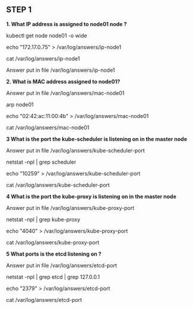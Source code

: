 ## STEP 1


**1. What IP address is assigned to node01 node ?**


kubectl get node node01 -o wide 


echo "172.17.0.75" > /var/log/answers/ip-node1

cat /var/log/answers/ip-node1

Answer put in file /var/log/answers/ip-node1

**2. What is MAC address assigned to node01?**

Answer put in file /var/log/answers/mac-node01

arp node01

echo "02:42:ac:11:00:4b" > /var/log/answers/mac-node01

cat /var/log/answers/mac-node01

**3 What is the port the kube-scheduler is listening on in the master node**

Answer put in file /var/log/answers/kube-scheduler-port

netstat -npl | grep scheduler

echo "10259" > /var/log/answers/kube-scheduler-port

cat /var/log/answers/kube-scheduler-port

**4 What is the port the kube-proxy is listening on in the master node**

Answer put in file /var/log/answers/kube-proxy-port

netstat -npl | grep kube-proxy

echo "4040" > /var/log/answers/kube-proxy-port

cat /var/log/answers/kube-proxy-port

**5 What ports is the etcd listening on ?**

Answer put in file /var/log/answers/etcd-port

netstat -npl | grep etcd | grep 127.0.0.1

echo "2379" > /var/log/answers/etcd-port

cat /var/log/answers/etcd-port

